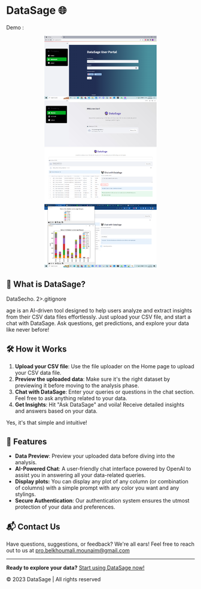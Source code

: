 # DataSage 🌐

Demo : 
<div style="text-align: center;">
  <img src="docs/1.png" alt="Alt text 1" title="Optional title 1" style="display: inline-block; margin: 0 10px; max-width: 300px;">
  <img src="docs/2.JPG" alt="Alt text 2" title="Optional title 2" style="display: inline-block; margin: 0 10px; max-width: 300px;">
  <img src="docs/3.PNG" alt="Alt text 3" title="Optional title 3" style="display: inline-block; margin: 0 10px; max-width: 300px;">
  <img src="docs/4.png" alt="Alt text 4" title="Optional title 4" style="display: inline-block; margin: 0 10px; max-width: 300px;">
</div>



## 🤔 What is DataSage?

DataSecho. 2>.gitignore

age is an AI-driven tool designed to help users analyze and extract insights from their CSV data files effortlessly. Just upload your CSV file, and start a chat with DataSage. Ask questions, get predictions, and explore your data like never before!

## 🛠 How it Works

1. **Upload your CSV file**: Use the file uploader on the Home page to upload your CSV data file.
2. **Preview the uploaded data**: Make sure it's the right dataset by previewing it before moving to the analysis phase.
3. **Chat with DataSage**: Enter your queries or questions in the chat section. Feel free to ask anything related to your data.
4. **Get Insights**: Hit "Ask DataSage" and voila! Receive detailed insights and answers based on your data.

Yes, it's that simple and intuitive!

## 🌟 Features

- **Data Preview**: Preview your uploaded data before diving into the analysis.
- **AI-Powered Chat**: A user-friendly chat interface powered by OpenAI to assist you in answering all your data-related queries.
- **Display plots:** You can display any plot of any column (or combination of columns) with a simple prompt with any color you want and any stylings.
- **Secure Authentication**: Our authentication system ensures the utmost protection of your data and preferences.

## 📬 Contact Us

Have questions, suggestions, or feedback? We're all ears! Feel free to reach out to us at pro.belkhoumali.mounaim@gmail.com


---

**Ready to explore your data?** [Start using DataSage now!](link-to-your-app)

© 2023 DataSage | All rights reserved

